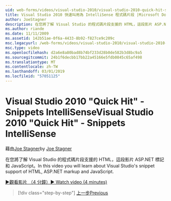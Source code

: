 ```yaml
---
uid: web-forms/videos/visual-studio-2010/visual-studio-2010-quick-hit-snippets-intellisense
title: Visual Studio 2010 快速叫用為 IntelliSense 程式碼片段 |Microsoft Docs
author: JoeStagner
description: 在您將了解 Visual Studio 的程式碼片段支援的 HTML，這段影片 ASP.NET 標記和 JavaScript。
ms.author: riande
ms.date: 11/11/2009
ms.assetid: 142b51ae-0f6a-4433-8b92-f827ce9c209c
msc.legacyurl: /web-forms/videos/visual-studio-2010/visual-studio-2010-quick-hit-snippets-intellisense
msc.type: video
ms.openlocfilehash: d2a6e8a80bad8b74bf233d28b0de582b3d8bc9a5
ms.sourcegitcommit: 24b1f6decbb17bb22a45166e5fdb0845c65af498
ms.translationtype: MT
ms.contentlocale: zh-TW
ms.lasthandoff: 03/01/2019
ms.locfileid: "57051125"
---
```

<a name="visual-studio-2010-quick-hit---snippets-intellisense"></a><span data-ttu-id="95100-103">Visual Studio 2010 "Quick Hit" - Snippets IntelliSense</span><span class="sxs-lookup"><span data-stu-id="95100-103">Visual Studio 2010 "Quick Hit" - Snippets IntelliSense</span></span>
====================
<span data-ttu-id="95100-104">藉由[Joe Stagner](https://github.com/JoeStagner)</span><span class="sxs-lookup"><span data-stu-id="95100-104">by [Joe Stagner](https://github.com/JoeStagner)</span></span>

<span data-ttu-id="95100-105">在您將了解 Visual Studio 的程式碼片段支援的 HTML，這段影片 ASP.NET 標記和 JavaScript。</span><span class="sxs-lookup"><span data-stu-id="95100-105">In this video you will learn about Visual Studio's snippet support of HTML, ASP.NET markup and JavaScript.</span></span>

[<span data-ttu-id="95100-106">&#9654;觀看影片 （4 分鐘）</span><span class="sxs-lookup"><span data-stu-id="95100-106">&#9654; Watch video (4 minutes)</span></span>](https://channel9.msdn.com/Blogs/ASP-NET-Site-Videos/visual-studio-2010-quick-hit-snippets-intellisense)

> [!div class="step-by-step"]
> [<span data-ttu-id="95100-107">上一步</span><span class="sxs-lookup"><span data-stu-id="95100-107">Previous</span></span>](visual-studio-2010-quick-hit-websites-instead-of-web-projects.md)
